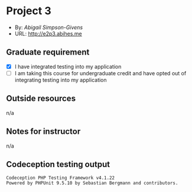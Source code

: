 # Project 3
+ By: *Abigail Simpson-Givens*
+ URL: <http://e2p3.abihes.me>

## Graduate requirement
+ [x] I have integrated testing into my application
+ [ ] I am taking this course for undergraduate credit and have opted out of integrating testing into my application

## Outside resources
n/a

## Notes for instructor
n/a

## Codeception testing output
```
Codeception PHP Testing Framework v4.1.22
Powered by PHPUnit 9.5.10 by Sebastian Bergmann and contributors.


```